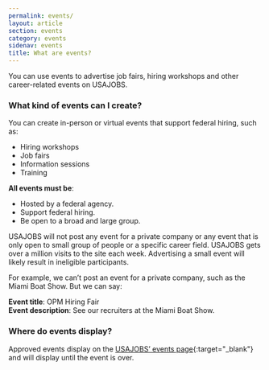 ```yaml
---
permalink: events/
layout: article
section: events
category: events
sidenav: events
title: What are events?
---
```


You can use events to advertise job fairs, hiring workshops and other career-related events on USAJOBS. 

### What kind of events can I create?

You can create in-person or virtual events that support federal hiring, such as:

* Hiring workshops
* Job fairs
* Information sessions
* Training

**All events must be**:

* Hosted by a federal agency.
* Support federal hiring.
* Be open to a broad and large group.

USAJOBS will not post any event for a private company or any event that is only open to small group of people or a specific career field.  USAJOBS gets over a million visits to the site each week.  Advertising a small event will likely result in ineligible participants. 

For example, we can’t post an event for a private company, such as the Miami Boat Show. But we can say:

**Event title**: OPM Hiring Fair<br/>
**Event description**: See our recruiters at the Miami Boat Show.

### Where do events display?

Approved events display on the [USAJOBS’ events page](https://www.usajobs.gov/Notification/Events){:target="_blank"} and will display until the event is over.
